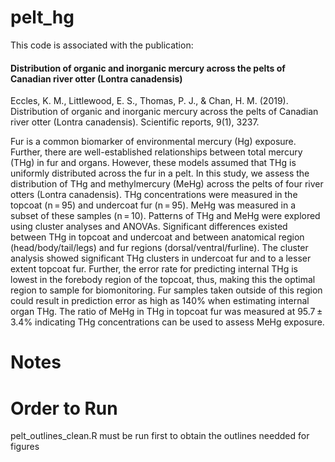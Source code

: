 # pelt_hg

This code is associated with the publication: 
####  Distribution of organic and inorganic mercury across the pelts of Canadian river otter (Lontra canadensis)

Eccles, K. M., Littlewood, E. S., Thomas, P. J., & Chan, H. M. (2019). Distribution of organic and inorganic mercury across the pelts of Canadian river otter (Lontra canadensis). Scientific reports, 9(1), 3237.

Fur is a common biomarker of environmental mercury (Hg) exposure. Further, there are well-established relationships between total mercury (THg) in fur and organs. However, these models assumed that THg is uniformly distributed across the fur in a pelt. In this study, we assess the distribution of THg and methylmercury (MeHg) across the pelts of four river otters (Lontra canadensis). THg concentrations were measured in the topcoat (n = 95) and undercoat fur (n = 95). MeHg was measured in a subset of these samples (n = 10). Patterns of THg and MeHg were explored using cluster analyses and ANOVAs. Significant differences existed between THg in topcoat and undercoat and between anatomical region (head/body/tail/legs) and fur regions (dorsal/ventral/furline). The cluster analysis showed significant THg clusters in undercoat fur and to a lesser extent topcoat fur. Further, the error rate for predicting internal THg is lowest in the forebody region of the topcoat, thus, making this the optimal region to sample for biomonitoring. Fur samples taken outside of this region could result in prediction error as high as 140% when estimating internal organ THg. The ratio of MeHg in THg in topcoat fur was measured at 95.7 ± 3.4% indicating THg concentrations can be used to assess MeHg exposure.

# Notes
# Order to Run

pelt_outlines_clean.R must be run first to obtain the outlines needded for figures
